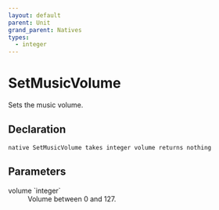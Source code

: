 ```yaml
---
layout: default
parent: Unit
grand_parent: Natives
types:
  - integer
---
```


# SetMusicVolume
Sets the music volume.

## Declaration

```
native SetMusicVolume takes integer volume returns nothing
```

## Parameters
<dl>
  <dt>volume `integer`</dt>
  <dd>Volume between 0 and 127.</dd>
</dl>